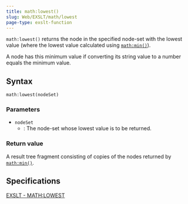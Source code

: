 ```yaml
---
title: math:lowest()
slug: Web/EXSLT/math/lowest
page-type: exslt-function
---
```




`math:lowest()` returns the node in the specified node-set with the lowest value (where the lowest value calculated using [`math:min()`](/Web/EXSLT/math/min)).

A node has this minimum value if converting its string value to a number equals the minimum value.

## Syntax

```plain
math:lowest(nodeSet)
```

### Parameters

- `nodeSet`
  - : The node-set whose lowest value is to be returned.

### Return value

A result tree fragment consisting of copies of the nodes returned by [`math:min()`](/Web/EXSLT/math/min).

## Specifications

[EXSLT - MATH:LOWEST](https://exslt.github.io/math/functions/lowest/index.html)
